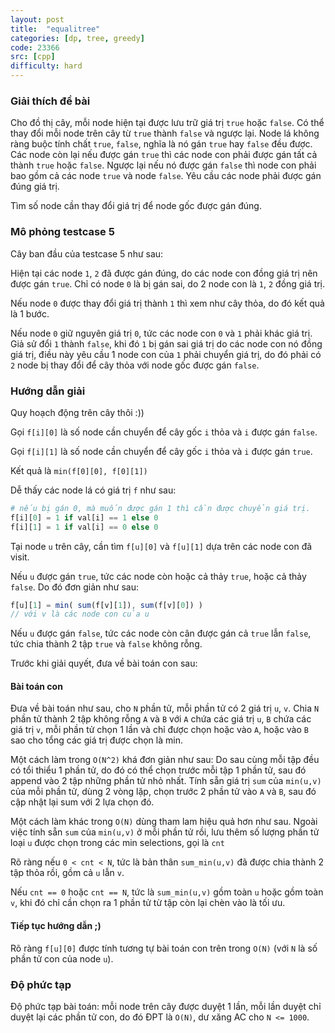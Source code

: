 ```yaml
---
layout: post
title:  "equalitree"
categories: [dp, tree, greedy]
code: 23366
src: [cpp]
difficulty: hard
---
```


### Giải thích đề bài

Cho đồ thị cây, mỗi node hiện tại được lưu trữ giá trị `true` hoặc `false`. Có thể thay đổi mỗi node trên cây từ `true` thành `false` và ngược lại. Node lá không ràng buộc tính chất `true`, `false`, nghĩa là nó gán `true` hay `false` đều được. Các node còn lại nếu được gán `true` thì các node con phải được gán tất cả thành `true` hoặc `false`. Ngược lại nếu nó được gán `false` thì node con phải bao gồm cả các node `true` và node `false`. Yêu cầu các node phải được gán đúng giá trị.

Tìm số node cần thay đổi giá trị để node gốc được gán đúng.

### Mô phỏng testcase 5

Cây ban đầu của testcase 5 như sau:



Hiện tại các node `1`, `2` đã được gán đúng, do các node con đồng giá trị nên được gán `true`. Chỉ có node `0` là bị gán sai, do 2 node con là `1`, `2` đồng giá trị.

Nếu node `0` được thay đổi giá trị thành `1` thì xem như cây thỏa, do đó kết quả là 1 bước.

Nếu node `0` giữ nguyên giá trị `0`, tức các node con `0` và `1` phải khác giá trị. Giả sử đổi `1` thành `false`, khi đó `1` bị gán sai giá trị do các node con nó đồng giá trị, điều này yêu cầu 1 node con của `1` phải chuyển giá trị, do đó phải có `2` node bị thay đổi để cây thỏa với node gốc được gán `false`.

### Hướng dẫn giải

Quy hoạch động trên cây thôi :))

Gọi `f[i][0]` là số node cần chuyển để cây gốc `i` thỏa và `i` được gán `false`.

Gọi `f[i][1]` là số node cần chuyển để cây gốc `i` thỏa và `i` được gán `true`.

Kết quả là `min(f[0][0], f[0][1])`

Dễ thấy các node lá có giá trị `f` như sau:

```py
# nếu bị gán 0, mà muốn được gán 1 thì cần được chuyển giá trị.
f[i][0] = 1 if val[i] == 1 else 0
f[i][1] = 1 if val[i] == 0 else 0
```

Tại node `u` trên cây, cần tìm `f[u][0]` và `f[u][1]` dựa trên các node con đã visit.

Nếu `u` được gán `true`, tức các node còn hoặc cả thảy `true`, hoặc cả thảy `false`. Do đó đơn giản như sau:

```js
f[u][1] = min( sum(f[v][1]), sum(f[v][0]) )
// với v là các node con của u
```

Nếu `u` được gán `false`, tức các node còn cân được gán cả `true` lẫn `false`, tức chia thành 2 tập `true` và `false` không rỗng.

Trước khi giải quyết, đưa về bài toán con sau:

#### Bài toán con

Đưa về bài toán như sau, cho `N` phần tử, mỗi phần tử có 2 giá trị `u`, `v`. Chia `N` phần tử thành 2 tập không rỗng `A` và `B` với `A` chứa các giá trị `u`, `B` chứa các giá trị `v`, mỗi phần tử chọn 1 lần và chỉ được chọn hoặc vào `A`, hoặc vào `B` sao cho tổng các giá trị được chọn là min.

Một cách làm trong `O(N^2)` khá đơn giản như sau: Do sau cùng mỗi tập đều có tổi thiểu 1 phần tử, do đó có thể chọn trước mỗi tập 1 phần tử, sau đó append vào 2 tập những phần tử nhỏ nhất. Tính sẵn giá trị `sum` của `min(u,v)` của mỗi phần tử, dùng 2 vòng lặp, chọn trước 2 phần tử vào `A` và `B`, sau đó cập nhật lại sum với 2 lựa chọn đó.

Một cách làm khác trong `O(N)` dùng tham lam hiệu quả hơn như sau. Ngoài việc tính sẵn `sum` của `min(u,v)` ở mỗi phần tử rồi, lưu thêm số lượng phần tử loại `u` được chọn trong các min selections, gọi là `cnt`

Rõ ràng nếu `0 < cnt < N`, tức là bản thân `sum_min(u,v)` đã được chia thành 2 tập thỏa rồi, gồm cả `u` lẫn `v`.

Nếu `cnt == 0` hoặc `cnt == N`, tức là `sum_min(u,v)` gồm toàn `u` hoặc gồm toàn `v`, khi đó chỉ cần chọn ra 1 phần tử từ tập còn lại chèn vào là tối ưu.

#### Tiếp tục hướng dẫn ;)

Rõ ràng `f[u][0]` được tính tương tự bài toán con trên trong `O(N)` (với `N` là số phần tử con của node `u`).

### Độ phức tạp

Độ phức tạp bài toán: mỗi node trên cây được duyệt 1 lần, mỗi lần duyệt chỉ duyệt lại các phần tử con, do đó ĐPT là `O(N)`, dư xăng AC cho `N <= 1000`.
